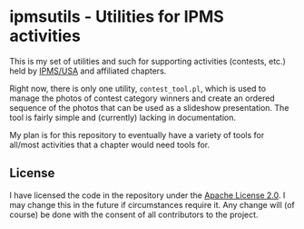 # ipmsutils - Utilities for IPMS activities

This is my set of utilities and such for supporting activities (contests, etc.) held by [IPMS/USA](http://www.ipmsusa.org) and affiliated chapters.

Right now, there is only one utility, `contest_tool.pl`, which is used to manage the photos of contest category winners and create an ordered sequence of the photos that can be used as a slideshow presentation. The tool is fairly simple and (currently) lacking in documentation.

My plan is for this repository to eventually have a variety of tools for all/most activities that a chapter would need tools for.

## License

I have licensed the code in the repository under the [Apache License 2.0](http://www.apache.org/licenses/LICENSE-2.0). I may change this in the future if circumstances require it. Any change will (of course) be done with the consent of all contributors to the project.
